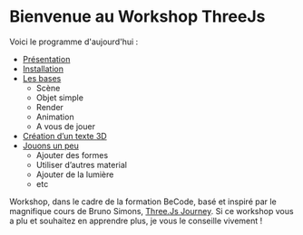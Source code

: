 # Bienvenue au Workshop ThreeJs

Voici le programme d'aujourd'hui : 

- [Présentation](./creationInstallation.md)
- [Installation](./creationInstallation.md)
- [Les bases](./base.md)
    - Scène
    - Objet simple
    - Render
    - Animation
    - A vous de jouer
- [Création d’un texte 3D](./text3D.md)
- [Jouons un peu](./lefun.md)
    - Ajouter des formes
    - Utiliser d’autres material
    - Ajouter de la lumière
    - etc


Workshop, dans le cadre de la formation BeCode, basé et inspiré par le magnifique cours de Bruno Simons, [Three.Js Journey](https://threejs-journey.com/).
Si ce workshop vous a plu et souhaitez en apprendre plus, je vous le conseille vivement !